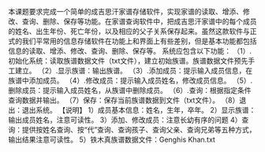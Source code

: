 本课题要求完成一个简单的成吉思汗家谱存储软件，实现家谱的读取、增添、修改、查询、删除、保存等功能。在家谱查询软件中，把成吉思汗家谱中的每个成员的姓名、出生年份、死亡年份，以及相应的父子关系保存起来。虽然这款软件与正式的我们平常用的信息存储软件在功能上和界面上有些差别，但是基本功能都包括信息的读取、增添、修改、查询、删除、保存等。
系统应包含以下功能：
（1）.初始化系统：读取族谱数据文件（txt文件），建立初始族谱。族谱数据文件预先手工建立。
（2）.显示族谱：输出族谱。
（3）.添加成员：提示输入成员信息，在族谱中添加成员。
（4）.修改成员：提示输入成员姓名，修改成员信息。
（5）.删除成员：提示输入成员姓名，从族谱中删除成员。
（6）.查询：根据指定条件查询数据并输出。
（7）保存：保存当前族谱数据到文件（txt文件）。
（8）退出：退出系统。
【说明】
1）成员基本信息：姓名，生年，卒年。
2）显示族谱：输出成员姓名，注意可读性。
3）添加、修改成员：注意长幼有序的问题
4）查询：提供按姓名查询、按“代”查询、查询孩子、查询父亲、查询兄弟等五种方式，输出结果注意可读性。
5）铁木真族谱数据文件：Genghis Khan.txt
